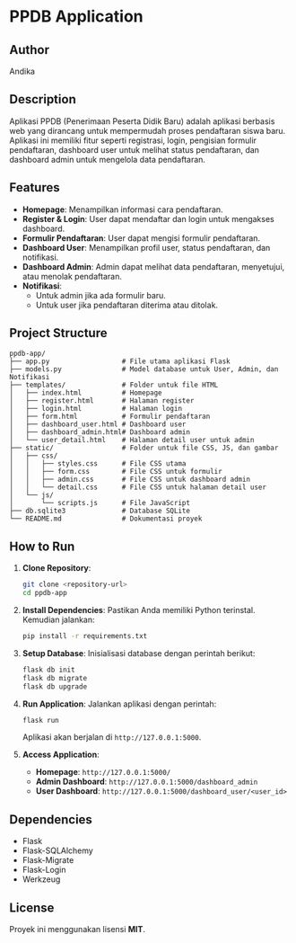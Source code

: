 # PPDB Application

## Author
Andika

## Description
Aplikasi PPDB (Penerimaan Peserta Didik Baru) adalah aplikasi berbasis web yang dirancang untuk mempermudah proses pendaftaran siswa baru. Aplikasi ini memiliki fitur seperti registrasi, login, pengisian formulir pendaftaran, dashboard user untuk melihat status pendaftaran, dan dashboard admin untuk mengelola data pendaftaran.

## Features
- **Homepage**: Menampilkan informasi cara pendaftaran.
- **Register & Login**: User dapat mendaftar dan login untuk mengakses dashboard.
- **Formulir Pendaftaran**: User dapat mengisi formulir pendaftaran.
- **Dashboard User**: Menampilkan profil user, status pendaftaran, dan notifikasi.
- **Dashboard Admin**: Admin dapat melihat data pendaftaran, menyetujui, atau menolak pendaftaran.
- **Notifikasi**: 
  - Untuk admin jika ada formulir baru.
  - Untuk user jika pendaftaran diterima atau ditolak.

## Project Structure
```plaintext
ppdb-app/
├── app.py                  # File utama aplikasi Flask
├── models.py               # Model database untuk User, Admin, dan Notifikasi
├── templates/              # Folder untuk file HTML
│   ├── index.html          # Homepage
│   ├── register.html       # Halaman register
│   ├── login.html          # Halaman login
│   ├── form.html           # Formulir pendaftaran
│   ├── dashboard_user.html # Dashboard user
│   ├── dashboard_admin.html# Dashboard admin
│   └── user_detail.html    # Halaman detail user untuk admin
├── static/                 # Folder untuk file CSS, JS, dan gambar
│   ├── css/
│   │   ├── styles.css      # File CSS utama
│   │   ├── form.css        # File CSS untuk formulir
│   │   ├── admin.css       # File CSS untuk dashboard admin
│   │   └── detail.css      # File CSS untuk halaman detail user
│   └── js/
│       └── scripts.js      # File JavaScript
├── db.sqlite3              # Database SQLite
└── README.md               # Dokumentasi proyek
```

## How to Run
1. **Clone Repository**:
   ```bash
   git clone <repository-url>
   cd ppdb-app
   ```

2. **Install Dependencies**:
   Pastikan Anda memiliki Python terinstal. Kemudian jalankan:
   ```bash
   pip install -r requirements.txt
   ```

3. **Setup Database**:
   Inisialisasi database dengan perintah berikut:
   ```bash
   flask db init
   flask db migrate
   flask db upgrade
   ```

4. **Run Application**:
   Jalankan aplikasi dengan perintah:
   ```bash
   flask run
   ```
   Aplikasi akan berjalan di `http://127.0.0.1:5000`.

5. **Access Application**:
   - **Homepage**: `http://127.0.0.1:5000/`
   - **Admin Dashboard**: `http://127.0.0.1:5000/dashboard_admin`
   - **User Dashboard**: `http://127.0.0.1:5000/dashboard_user/<user_id>`

## Dependencies
- Flask
- Flask-SQLAlchemy
- Flask-Migrate
- Flask-Login
- Werkzeug

## License
Proyek ini menggunakan lisensi **MIT**.